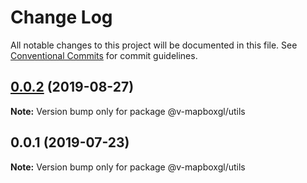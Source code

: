# Change Log

All notable changes to this project will be documented in this file.
See [Conventional Commits](https://conventionalcommits.org) for commit guidelines.

## [0.0.2](https://github.com/reno-xjb/v-mapboxgl/compare/@v-mapboxgl/utils@0.0.1...@v-mapboxgl/utils@0.0.2) (2019-08-27)

**Note:** Version bump only for package @v-mapboxgl/utils





## 0.0.1 (2019-07-23)

**Note:** Version bump only for package @v-mapboxgl/utils
